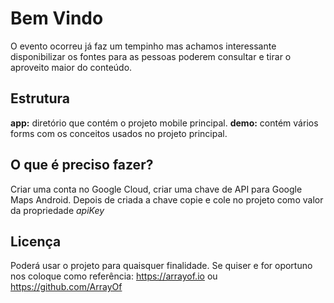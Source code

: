 # Bem Vindo

O evento ocorreu já faz um tempinho mas achamos interessante disponibilizar os fontes para as pessoas poderem consultar e tirar o aproveito maior do conteúdo.

## Estrutura

**app:** diretório que contém o projeto mobile principal.
**demo:** contém vários forms com os conceitos usados no projeto principal.

## O que é preciso fazer?
Criar uma conta no Google Cloud, criar uma chave de API para Google Maps Android.
Depois de criada a chave copie e cole no projeto como valor da propriedade _apiKey_


## Licença

Poderá usar o projeto para quaisquer finalidade.
Se quiser e for oportuno nos coloque como referência: https://arrayof.io ou https://github.com/ArrayOf

